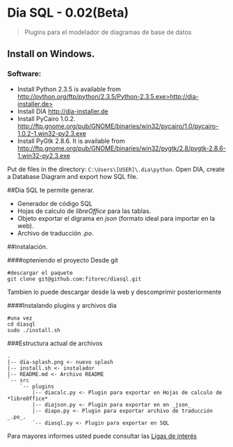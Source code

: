 Dia SQL - 0.02(Beta)
===========================================================================

> Plugins para el modelador de diagramas de base de datos

## Install on Windows.

### Software:
- Install Python 2.3.5 is available from http://python.org/ftp/python/2.3.5/Python-2.3.5.exe>http://dia-installer.de>
- Install DIA <http://dia-installer.de>
- Install PyCairo 1.0.2. <http://ftp.gnome.org/pub/GNOME/binaries/win32/pycairo/1.0/pycairo-1.0.2-1.win32-py2.3.exe>
- Install PyGtk 2.8.6. It is available from <http://ftp.gnome.org/pub/GNOME/binaries/win32/pygtk/2.8/pygtk-2.8.6-1.win32-py2.3.exe>

Put de files in the directory: `C:\Users\[USER]\.dia\python`.
Open DIA, create a Database Diagram and export how SQL file.

##Dia SQL te permite generar.

 - Generador de código SQL
 - Hojas de calculo de *libreOffice* para las tablas.
 - Objeto exportar el digrama en _json_ (formato ideal para importar en la web).
 - Archivo de traducción _.po_.

##instalación.
	
####opteniendo el proyecto
Desde git

	#descargar el paquete
	git clone git@github.com:fitorec/diasql.git

Tambien lo puede descargar desde la web y descomprimir posteriormente 

####Instalando plugins y archivos dia

	#una vez
	cd diasql
	sudo ./install.sh

###Estructura actual de archivos

	.
	|-- dia-splash.png <- nuevo splash
	|-- install.sh <- instalador
	|-- README.md <- Archivo README
	`-- src
		`-- plugins
			|-- diacalc.py <- Plugin para exportar en Hojas de calculo de *libreOffice*
			|-- diajson.py <- Plugin para exportar en en _json_
			|-- diapo.py <- Plugin para exportar archivo de traducción _.po_.
			`-- diasql.py <- Plugin para exportar en SQL

Para mayores informes usted puede consultar las [Ligas de interés](/fitorec/diasql/blob/master/doc/bookmarks.md)
